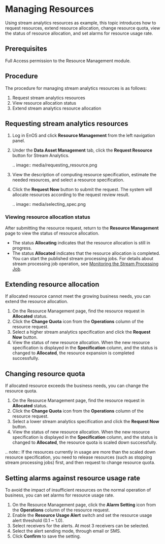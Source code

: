 # Managing Resources

Using stream analytics resources as example, this topic introduces how to request resources, extend resource allocation, change resource quota, view the status of resource allocation, and set alarms for resource usage rate. 

## Prerequisites

Full Access permission to the Resource Management module.

## Procedure
The procedure for managing stream analytics resources is as follows:
1. Request stream analytics resources
2. View resource allocation status
3. Extend stream analytics resource allocation

## Requesting stream analytics resources
1. Log in EnOS and click **Resource Management** from the left navigation panel.

2. Under the **Data Asset Management** tab, click the **Request Resource** button for Stream Analytics. 

   .. image:: media/requesting_resource.png

3. View the description of computing resource specification, estimate the needed resources, and select a resource specification.

4. Click the **Request Now** button to submit the request. The system will allocate resources according to the request review result.

   .. image:: media/selecting_spec.png

### Viewing resource allocation status
After submitting the resource request, return to the **Resource Management** page to view the status of resource allocation.

- The status **Allocating** indicates that the resource allocation is still in progress.
- The status **Allocated** indicates that the resource allocation is completed. You can start the published stream processing jobs. For details about stream processing job operation, see [Monitoring the Stream Processing Job](/docs/data-asset/en/latest/howto/stream/monitoring_job.html).

## Extending resource allocation
If allocated resource cannot meet the growing business needs, you can extend the resource allocation.

1. On the Resource Management page, find the resource request in **Allocated** status.
2. Click the **Change Quota** icon from the **Operations** column of the resource request.
3. Select a higher stream analytics specification and click the **Request Now** button.
4. View the status of new resource allocation. When the new resource specification is displayed in the **Specification** column, and the status is changed to **Allocated**, the resource expansion is completed successfully.

## Changing resource quota

If allocated resource exceeds the business needs, you can change the resource quota.

1. On the Resource Management page, find the resource request in **Allocated** status.
2. Click the **Change Quota** icon from the **Operations** column of the resource request.
3. Select a lower stream analytics specification and click the **Request Now** button.
4. View the status of new resource allocation. When the new resource specification is displayed in the **Specification** column, and the status is changed to **Allocated**, the resource quota is scaled down successfully.

.. note:: If the resources currently in usage are more than the scaled down resource specification, you need to release resources (such as stopping stream processing jobs) first, and then request to change resource quota.

## Setting alarms against resource usage rate

To avoid the impact of insufficient resources on the normal operation of business, you can set alarms for resource usage rate.

1. On the Resource Management page, click the **Alarm Setting** icon from the **Operations** column of the resource request.
2. Enable the **Resource Usage Alert** switch and set the resource usage alert threshold (0.1 ~ 1.0).
3. Select receivers for the alerts. At most 3 receivers can be selected.
4.  Select the alert sending mode, through email or SMS.
5. Click **Confirm** to save the setting.